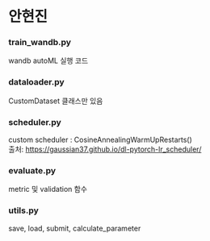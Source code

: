 # 안현진


### train_wandb.py
wandb autoML 실행 코드

### dataloader.py
CustomDataset 클래스만 있음

### scheduler.py
custom scheduler : CosineAnnealingWarmUpRestarts() <br>
출처: https://gaussian37.github.io/dl-pytorch-lr_scheduler/

### evaluate.py
metric 및 validation 함수

### utils.py
save, load, submit, calculate_parameter
